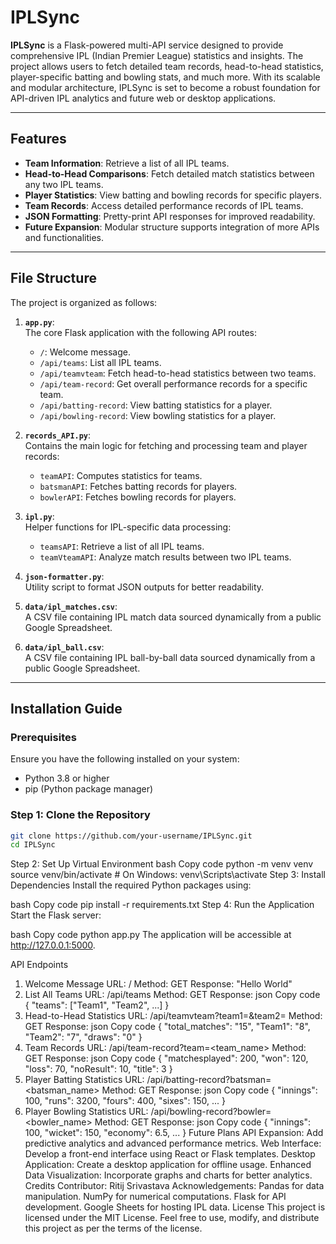 # IPLSync

**IPLSync** is a Flask-powered multi-API service designed to provide comprehensive IPL (Indian Premier League) statistics and insights. The project allows users to fetch detailed team records, head-to-head statistics, player-specific batting and bowling stats, and much more. With its scalable and modular architecture, IPLSync is set to become a robust foundation for API-driven IPL analytics and future web or desktop applications.

---

## Features

- **Team Information**: Retrieve a list of all IPL teams.
- **Head-to-Head Comparisons**: Fetch detailed match statistics between any two IPL teams.
- **Player Statistics**: View batting and bowling records for specific players.
- **Team Records**: Access detailed performance records of IPL teams.
- **JSON Formatting**: Pretty-print API responses for improved readability.
- **Future Expansion**: Modular structure supports integration of more APIs and functionalities.

---

## File Structure

The project is organized as follows:


1. **`app.py`**:  
   The core Flask application with the following API routes:
   - `/`: Welcome message.
   - `/api/teams`: List all IPL teams.
   - `/api/teamvteam`: Fetch head-to-head statistics between two teams.
   - `/api/team-record`: Get overall performance records for a specific team.
   - `/api/batting-record`: View batting statistics for a player.
   - `/api/bowling-record`: View bowling statistics for a player.

2. **`records_API.py`**:  
   Contains the main logic for fetching and processing team and player records:
   - `teamAPI`: Computes statistics for teams.
   - `batsmanAPI`: Fetches batting records for players.
   - `bowlerAPI`: Fetches bowling records for players.

3. **`ipl.py`**:  
   Helper functions for IPL-specific data processing:
   - `teamsAPI`: Retrieve a list of all IPL teams.
   - `teamVteamAPI`: Analyze match results between two IPL teams.

4. **`json-formatter.py`**:  
   Utility script to format JSON outputs for better readability.

5. **`data/ipl_matches.csv`**:  
   A CSV file containing IPL match data sourced dynamically from a public Google Spreadsheet.

6. **`data/ipl_ball.csv`**:  
   A CSV file containing IPL ball-by-ball data sourced dynamically from a public Google Spreadsheet.

---

## Installation Guide

### Prerequisites

Ensure you have the following installed on your system:
- Python 3.8 or higher
- pip (Python package manager)

### Step 1: Clone the Repository

```bash
git clone https://github.com/your-username/IPLSync.git
cd IPLSync
```

Step 2: Set Up Virtual Environment
bash
Copy code
python -m venv venv
source venv/bin/activate   # On Windows: venv\Scripts\activate
Step 3: Install Dependencies
Install the required Python packages using:

bash
Copy code
pip install -r requirements.txt
Step 4: Run the Application
Start the Flask server:

bash
Copy code
python app.py
The application will be accessible at http://127.0.0.1:5000.

API Endpoints
1. Welcome Message
URL: /
Method: GET
Response: "Hello World"
2. List All Teams
URL: /api/teams
Method: GET
Response:
json
Copy code
{
    "teams": ["Team1", "Team2", ...]
}
3. Head-to-Head Statistics
URL: /api/teamvteam?team1=<team1>&team2=<team2>
Method: GET
Response:
json
Copy code
{
    "total_matches": "15",
    "Team1": "8",
    "Team2": "7",
    "draws": "0"
}
4. Team Records
URL: /api/team-record?team=<team_name>
Method: GET
Response:
json
Copy code
{
    "matchesplayed": 200,
    "won": 120,
    "loss": 70,
    "noResult": 10,
    "title": 3
}
5. Player Batting Statistics
URL: /api/batting-record?batsman=<batsman_name>
Method: GET
Response:
json
Copy code
{
    "innings": 100,
    "runs": 3200,
    "fours": 400,
    "sixes": 150,
    ...
}
6. Player Bowling Statistics
URL: /api/bowling-record?bowler=<bowler_name>
Method: GET
Response:
json
Copy code
{
    "innings": 100,
    "wicket": 150,
    "economy": 6.5,
    ...
}
Future Plans
API Expansion: Add predictive analytics and advanced performance metrics.
Web Interface: Develop a front-end interface using React or Flask templates.
Desktop Application: Create a desktop application for offline usage.
Enhanced Data Visualization: Incorporate graphs and charts for better analytics.
Credits
Contributor: Ritij Srivastava
Acknowledgements:
Pandas for data manipulation.
NumPy for numerical computations.
Flask for API development.
Google Sheets for hosting IPL data.
License
This project is licensed under the MIT License. Feel free to use, modify, and distribute this project as per the terms of the license.
















    
   
   
